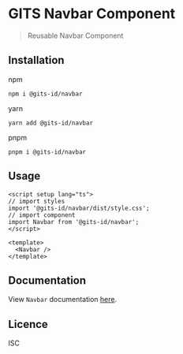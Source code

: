 # GITS Navbar Component

> Reusable Navbar Component

## Installation

npm

```
npm i @gits-id/navbar
```

yarn

```
yarn add @gits-id/navbar
```

pnpm

```
pnpm i @gits-id/navbar
```

## Usage

```vue
<script setup lang="ts">
// import styles
import '@gits-id/navbar/dist/style.css';
// import component
import Navbar from '@gits-id/navbar';
</script>

<template>
  <Navbar />
</template>
```

## Documentation

View `Navbar` documentation [here](https://gits-ui.web.app/?path=/story/components-navbar--default).

## Licence

ISC
